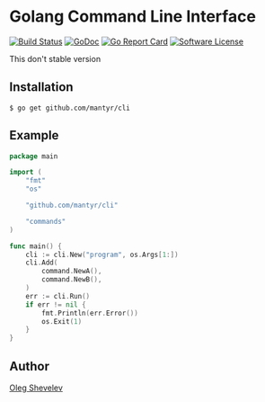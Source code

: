 # Golang Command Line Interface

[![Build Status](https://travis-ci.org/mantyr/cli.svg?branch=master)](https://travis-ci.org/mantyr/cli)
[![GoDoc](https://godoc.org/github.com/mantyr/cli?status.png)](http://godoc.org/github.com/mantyr/cli)
[![Go Report Card](https://goreportcard.com/badge/github.com/mantyr/cli?v=4)][goreport]
[![Software License](https://img.shields.io/badge/license-MIT-brightgreen.svg)](LICENSE.md)

This don't stable version

## Installation

	$ go get github.com/mantyr/cli

## Example

```GO
package main

import (
	"fmt"
	"os"

	"github.com/mantyr/cli"

	"commands"
)

func main() {
	cli := cli.New("program", os.Args[1:])
	cli.Add(
		command.NewA(),
		command.NewB(),
	)
	err := cli.Run()
	if err != nil {
		fmt.Println(err.Error())
		os.Exit(1)
	}
}
```

## Author

[Oleg Shevelev][mantyr]

[mantyr]: https://github.com/mantyr

[build_status]: https://travis-ci.org/mantyr/cli
[godoc]:        http://godoc.org/github.com/mantyr/cli
[goreport]:     https://goreportcard.com/report/github.com/mantyr/cli

